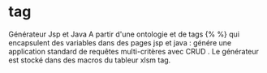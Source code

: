# tag
Générateur Jsp et Java
A partir d'une ontologie et de tags {% %} qui encapsulent des variables 
dans des pages jsp et java  : génére une application standard de requêtes 
multi-critères avec CRUD . Le générateur est stocké dans des macros du tableur xlsm tag. 
